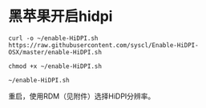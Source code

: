 # 黑苹果开启hidpi

    curl -o ~/enable-HiDPI.sh https://raw.githubusercontent.com/syscl/Enable-HiDPI-OSX/master/enable-HiDPI.sh

    chmod +x ~/enable-HiDPI.sh

    ~/enable-HiDPI.sh

重启，使用RDM（见附件）选择HiDPI分辨率。